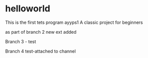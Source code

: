 # helloworld
This is the first tets program ayyps1
A classic project for beginners


as part of branch 2 new ext added

Branch 3 - test


Branch 4 test-attached to channel
